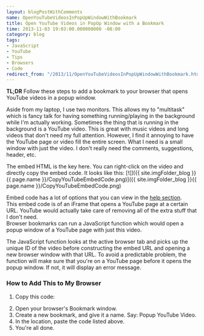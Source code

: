 ```yaml
---
layout: blogPostWithComments
name: OpenYouTubeVideosInPopUpWindowWithBookmark
title: Open YouTube Videos in PopUp Window with a Bookmark
time: 2013-11-03 19:03:00.000000000 -08:00
category: blog
tags:
- JavaScript
- YouTube
- Tips
- Browsers
- Code
redirect_from: "/2013/11/OpenYouTubeVideosInPopUpWindowWithBookmark.html"
---
```

**TL;DR** Follow these steps to add a bookmark to your browser that opens YouTube videos in a popup window. 

Aside from my laptop, I use two monitors. This allows my to "multitask" which is fancy talk for having something running/playing in the background while I'm actually working.
Sometimes the thing that is running in the background is a YouTube video. This is great with music videos and long videos that don't need my full attention. However, I find it annoying to have the YouTube page or video fill the entire screen. What I need is a small window with just the video. I don't really need the comments, suggestions, header, etc.

The embed HTML is the key here. You can right-click on the video and directly copy the embed code. It looks like this:
[![]({{ site.imgFolder_blog }}{{ page.name }}/CopyYouTubeEmbedCode.png)]({{ site.imgFolder_blog }}{{ page.name }}/CopyYouTubeEmbedCode.png)  

<script src="https://gist.github.com/AmrEldib/7297359.js"></script>

Embed code has a lot of options that you can view in the [help section](https://support.google.com/youtube/answer/171780?hl=en#171780).  
This embed code is of an iFrame that opens a YouTube page at a certain URL. YouTube would actually take care of removing all of the extra stuff that I don't need.  
Browser bookmarks can run a JavaScript function which would open a popup window of a YouTube page with just this video.

<script src="https://gist.github.com/AmrEldib/7297410.js"></script>

The JavaScript function looks at the active browser tab and picks up the unique ID of the video before constructing the embed URL and opening a new browser window with that URL.
To avoid a predictable problem, the function will make sure that you're on a YouTube page before it opens the popup window. If not, it will display an error message. 

### How to Add This to My Browser

1.  Copy this code:  
<script src="https://gist.github.com/AmrEldib/7297410.js"></script>  
2.  Open your browser's Bookmark window.
3.  Create a new bookmark, and give it a name. Say: Popup YouTube Video.
4.  In the location, paste the code listed above.
5.  You're all done.